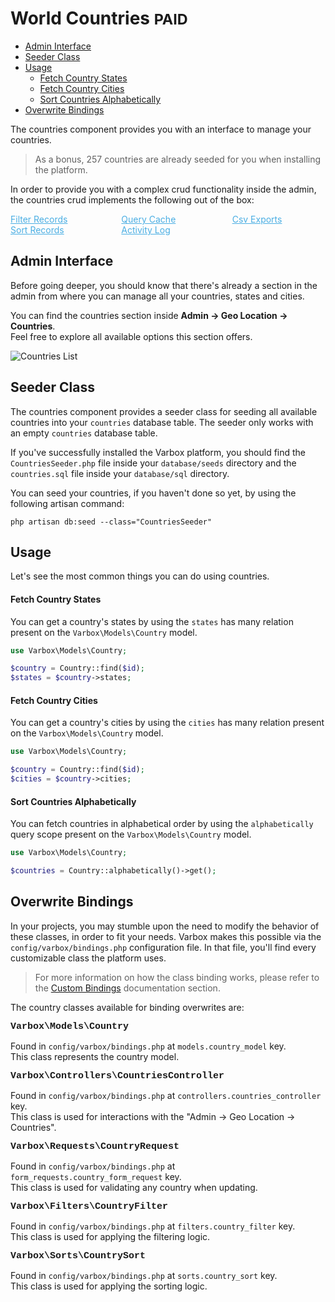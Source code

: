 <h1>World Countries <small class="paid">PAID</small></h1>

- [Admin Interface](#admin-interface)
- [Seeder Class](#seeder-class)
- [Usage](#usage)
    - [Fetch Country States](#fetch-country-states)
    - [Fetch Country Cities](#fetch-country-cities)
    - [Sort Countries Alphabetically](#sort-countries-alphabetically)
- [Overwrite Bindings](#overwrite-bindings)

The countries component provides you with an interface to manage your countries.

> As a bonus, 257 countries are already seeded for you when installing the platform.

In order to provide you with a complex crud functionality inside the admin, the countries crud implements the following out of the box:

<style>
    #available-filter-operators-list > p {
        column-count: 3; -moz-column-count: 3; -webkit-column-count: 3;
        column-gap: 2em; -moz-column-gap: 2em; -webkit-column-gap: 2em;
    }

    #available-filter-operators-list a {
        display: block;
        color: #4AAEE3;
    }
</style>
<div id="available-filter-operators-list" markdown="1">

[Filter Records](/docs/{{version}}/filter-records)
[Sort Records](/docs/{{version}}/sort-records)
[Query Cache](/docs/{{version}}/query-cache)
[Activity Log](/docs/{{version}}/activity-log)
[Csv Exports](/docs/{{version}}/csv-exports)

</div>

<a name="admin-interface"></a>
## Admin Interface

Before going deeper, you should know that there's already a section in the admin from where you can manage all your countries, states and cities.

You can find the countries section inside **Admin -> Geo Location -> Countries**.   
Feel free to explore all available options this section offers.

![Countries List](/docs/{{version}}/countries-list.png)

<a name="seeder-class"></a>
## Seeder Class

The countries component provides a seeder class for seeding all available countries into your `countries` database table. 
The seeder only works with an empty `countries` database table.

If you've successfully installed the Varbox platform, you should find the `CountriesSeeder.php` file inside your `database/seeds` directory and the `countries.sql` file inside your `database/sql` directory.

You can seed your countries, if you haven't done so yet, by using the following artisan command:

```
php artisan db:seed --class="CountriesSeeder"
```

<a name="usage"></a>
## Usage

Let's see the most common things you can do using countries.

<a name="fetch-country-states"></a>
#### Fetch Country States

You can get a country's states by using the `states` has many relation present on the `Varbox\Models\Country` model.

```php
use Varbox\Models\Country;

$country = Country::find($id);
$states = $country->states;
```

<a name="fetch-country-cities"></a>
#### Fetch Country Cities

You can get a country's cities by using the `cities` has many relation present on the `Varbox\Models\Country` model.

```php
use Varbox\Models\Country;

$country = Country::find($id);
$cities = $country->cities;
```

<a name="sort-countries-alphabetically"></a>
#### Sort Countries Alphabetically

You can fetch countries in alphabetical order by using the `alphabetically` query scope present on the `Varbox\Models\Country` model.

```php
use Varbox\Models\Country;

$countries = Country::alphabetically()->get();
```

<a name="overwrite-bindings"></a>
## Overwrite Bindings

In your projects, you may stumble upon the need to modify the behavior of these classes, in order to fit your needs.
Varbox makes this possible via the `config/varbox/bindings.php` configuration file. In that file, you'll find every customizable class the platform uses.

> For more information on how the class binding works, please refer to the [Custom Bindings](/docs/{{version}}/custom-bindings) documentation section.

<style>
    p.overwrite-class {
        display: block;
        font-family: SFMono-Regular,Menlo,Monaco,Consolas,Liberation Mono,Courier New,monospace;
        font-weight: 600;
        font-size: 15px;
        margin: 0;
    }
</style>

The country classes available for binding overwrites are:

<p class="overwrite-class">Varbox\Models\Country</p>

Found in `config/varbox/bindings.php` at `models.country_model` key.   
This class represents the country model.

<p class="overwrite-class">Varbox\Controllers\CountriesController</p>

Found in `config/varbox/bindings.php` at `controllers.countries_controller` key.   
This class is used for interactions with the "Admin -> Geo Location -> Countries".

<p class="overwrite-class">Varbox\Requests\CountryRequest</p>

Found in `config/varbox/bindings.php` at `form_requests.country_form_request` key.   
This class is used for validating any country when updating.

<p class="overwrite-class">Varbox\Filters\CountryFilter</p>

Found in `config/varbox/bindings.php` at `filters.country_filter` key.   
This class is used for applying the filtering logic.

<p class="overwrite-class">Varbox\Sorts\CountrySort</p>

Found in `config/varbox/bindings.php` at `sorts.country_sort` key.   
This class is used for applying the sorting logic.
